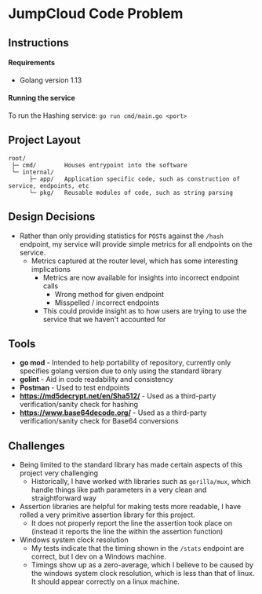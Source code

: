 # JumpCloud Code Problem

## Instructions

#### Requirements
* Golang version 1.13

#### Running the service
To run the Hashing service:
```go run cmd/main.go <port>```

## Project Layout

```
root/
 ├─ cmd/        Houses entrypoint into the software
 └─ internal/
      ├─ app/   Application specific code, such as construction of service, endpoints, etc
      └─ pkg/   Reusable modules of code, such as string parsing
```

## Design Decisions
* Rather than only providing statistics for `POST`s against the `/hash` endpoint, my service will provide simple metrics for all endpoints
on the service.
    * Metrics captured at the router level, which has some interesting implications
        * Metrics are now available for insights into incorrect endpoint calls
            * Wrong method for given endpoint
            * Misspelled / incorrect endpoints
        * This could provide insight as to how users are trying to use the service that we haven't accounted for

## Tools
* **go mod** - Intended to help portability of repository, currently only specifies golang version due to only using the standard library
* **golint** - Aid in code readability and consistency
* **Postman** - Used to test endpoints
* **https://md5decrypt.net/en/Sha512/** - Used as a third-party verification/sanity check for hashing
* **https://www.base64decode.org/** - Used as a third-party verification/sanity check for Base64 conversions

## Challenges

* Being limited to the standard library has made certain aspects of this project very challenging
    * Historically, I have worked with libraries such as `gorilla/mux`, which handle things like path parameters in a very clean and straightforward way
* Assertion libraries are helpful for making tests more readable, I have rolled a very primitive assertion library for this project.
    * It does not properly report the line the assertion took place on (instead it reports the line the within the assertion function)
* Windows system clock resolution
    * My tests indicate that the timing shown in the `/stats` endpoint are correct, but I dev on a Windows machine.
    * Timings show up as a zero-average, which I believe to be caused by the windows system clock resolution, which is less than that of linux.
It should appear correctly on a linux machine.